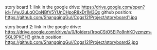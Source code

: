 story board 1: 
link in the google drive: https://drive.google.com/open?id=1VwJ2uLqOCpNBfV5YUnCHpoR8xDr1M3Qx
github position: https://github.com/ShangqingGu//Cogs121Project/storyboard1.jpg

story board 2: 
link in the google drive: https://drive.google.com/drive/u/0/folders/1roqCStO5EIPo9nhKDyzmzm-SGL9PKCH3
github position: https://github.com/ShangqingGu//Cogs121Project/storyboard2.jpg
